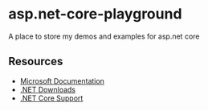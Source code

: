 # asp.net-core-playground
A place to store my demos and examples for asp.net core

## Resources

- [Microsoft Documentation](https://docs.microsoft.com/en-us/)
- [.NET Downloads](https://www.microsoft.com/net/download)
- [.NET Core Support](https://www.microsoft.com/net/support/policy)

